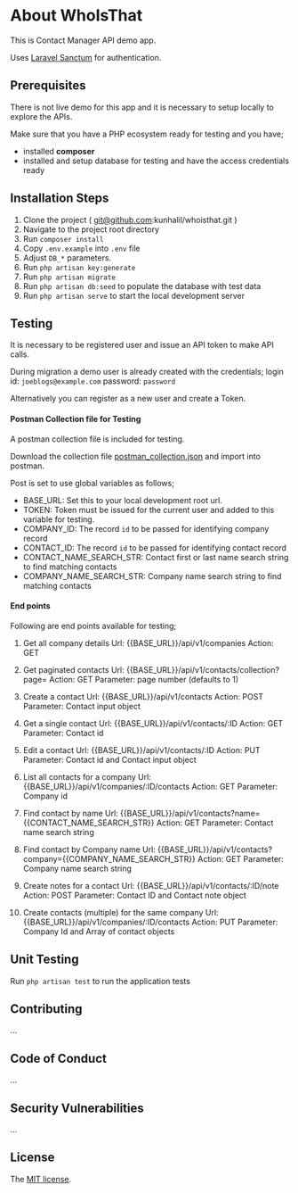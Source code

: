 # About WhoIsThat

This is Contact Manager API demo app.

Uses [Laravel Sanctum](https://github.com/laravel/sanctum) for authentication.

## Prerequisites

There is not live demo for this app and it is necessary to setup locally to explore the APIs.

Make sure that you have a PHP ecosystem ready for testing and you have;
- installed **composer**
- installed and setup database for testing and have the access credentials ready

## Installation Steps
1. Clone the project ( git@github.com:kunhalil/whoisthat.git )
2. Navigate to the project root directory
3. Run `composer install`
4. Copy `.env.example` into `.env` file
5. Adjust `DB_*` parameters.<br>
6. Run `php artisan key:generate`
7. Run `php artisan migrate`
8. Run `php artisan db:seed` to populate the database with test data
9. Run `php artisan serve` to start the local development server

## Testing
It is necessary to be registered user and issue an API token to make API calls.

During migration a demo user is already created with the credentials;
login id: `joeblogs@example.com`
password: `password`

Alternatively you can register as a new user and create a Token.

#### Postman Collection file for Testing
A postman collection file is included for testing.

Download the collection file [postman_collection.json](postman_collection.json) and import into postman.

Post is set to use global variables as follows;
- BASE_URL: Set this to your local development root url.
- TOKEN: Token must be issued for the current user and added to this variable for testing.
- COMPANY_ID: The record `id` to be passed for identifying company record
- CONTACT_ID: The record `id` to be passed for identifying contact record
- CONTACT_NAME_SEARCH_STR: Contact first or last name search string to find matching contacts
- COMPANY_NAME_SEARCH_STR: Company name search string to find matching contacts

#### End points

Following are end points available for testing;

1. Get all company details
Url: {{BASE_URL}}/api/v1/companies
Action: GET

2. Get paginated contacts
Url: {{BASE_URL}}/api/v1/contacts/collection?page=
Action: GET
Parameter: page number (defaults to 1)

3. Create a contact
Url: {{BASE_URL}}/api/v1/contacts
Action: POST
Parameter: Contact input object

4. Get a single contact
Url: {{BASE_URL}}/api/v1/contacts/:ID
Action: GET
Parameter: Contact id

5. Edit a contact
Url: {{BASE_URL}}/api/v1/contacts/:ID
Action: PUT
Parameter: Contact id and Contact input object

6. List all contacts for a company
Url: {{BASE_URL}}/api/v1/companies/:ID/contacts
Action: GET
Parameter: Company id

7. Find contact by name
Url: {{BASE_URL}}/api/v1/contacts?name={{CONTACT_NAME_SEARCH_STR}}
Action: GET
Parameter: Contact name search string

8. Find contact by Company name
Url: {{BASE_URL}}/api/v1/contacts?company={{COMPANY_NAME_SEARCH_STR}}
Action: GET
Parameter: Company name search string

9. Create notes for a contact
Url: {{BASE_URL}}/api/v1/contacts/:ID/note
Action: POST
Parameter: Contact ID and Contact note object

10. Create contacts (multiple) for the same company
Url: {{BASE_URL}}/api/v1/companies/:ID/contacts
Action: PUT
Parameter: Company Id and Array of contact objects

## Unit Testing

Run `php artisan test` to run the application tests

## Contributing
...

## Code of Conduct
...

## Security Vulnerabilities
...

## License

The [MIT license](https://opensource.org/licenses/MIT).

